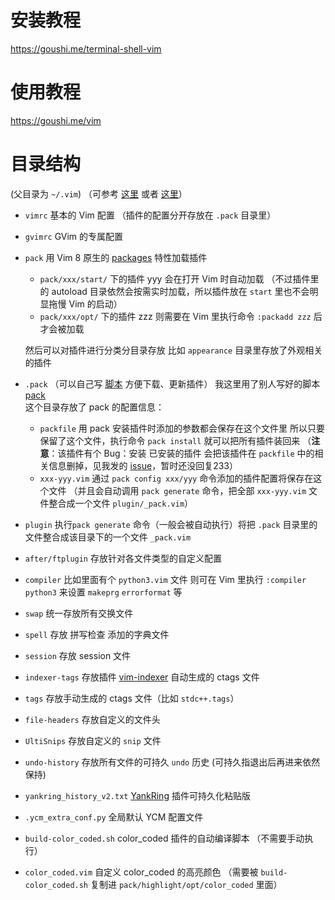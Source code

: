 # 安装教程

https://goushi.me/terminal-shell-vim

# 使用教程

https://goushi.me/vim

# 目录结构

(父目录为 `~/.vim`)
（可参考 [这里](http://learnvimscriptthehardway.stevelosh.com/chapters/42.html) 或者 [这里](http://www.panozzaj.com/blog/2011/09/09/vim-directory-structure/)）

* `vimrc`
  基本的 Vim 配置
  （插件的配置分开存放在 `.pack` 目录里）

* `gvimrc`
  GVim 的专属配置

* `pack`
  用 Vim 8 原生的 [packages](https://shapeshed.com/vim-packages/) 特性加载插件
  * `pack/xxx/start/` 下的插件 yyy 会在打开 Vim 时自动加载
    （不过插件里的 autoload 目录依然会按需实时加载，所以插件放在 `start` 里也不会明显拖慢 Vim 的启动）
  * `pack/xxx/opt/` 下的插件 zzz 则需要在 Vim 里执行命令 `:packadd zzz` 后才会被加载

  然后可以对插件进行分类分目录存放
  比如 `appearance` 目录里存放了外观相关的插件

* `.pack`
  （可以自己写 [脚本](https://gist.github.com/d9f571575827d5032a23f23ae365da37) 方便下载、更新插件）
  我这里用了别人写好的脚本 [pack](https://github.com/maralla/pack)  
  这个目录存放了 pack 的配置信息：
  * `packfile`
    用 pack 安装插件时添加的参数都会保存在这个文件里
    所以只要保留了这个文件，执行命令 `pack install` 就可以把所有插件装回来
    （**注意**：该插件有个 Bug：安装 已安装的插件 会把该插件在 `packfile` 中的相关信息删掉，见我发的 [issue](https://github.com/maralla/pack/issues/25)，暂时还没回复233）
  * `xxx-yyy.vim`
    通过 `pack config xxx/yyy` 命令添加的插件配置将保存在这个文件
    （并且会自动调用 `pack generate` 命令，把全部 `xxx-yyy.vim` 文件整合成一个文件 `plugin/_pack.vim`）


* `plugin`
  执行`pack generate` 命令（一般会被自动执行）将把 `.pack` 目录里的文件整合成该目录下的一个文件 `_pack.vim`

* `after/ftplugin`
  存放针对各文件类型的自定义配置

* `compiler`
  比如里面有个 `python3.vim` 文件
  则可在 Vim 里执行 `:compiler python3` 来设置 `makeprg` `errorformat` 等

* `swap`
  统一存放所有交换文件

* `spell`
  存放 拼写检查 添加的字典文件

* `session`
  存放 session 文件

* `indexer-tags`
  存放插件 [vim-indexer](https://github.com/alvan/vim-indexer) 自动生成的 ctags 文件

* `tags`
  存放手动生成的 ctags 文件（比如 `stdc++.tags`）

* `file-headers`
  存放自定义的文件头

* `UltiSnips`
  存放自定义的 `snip` 文件

* `undo-history`
  存放所有文件的可持久 `undo` 历史
  (可持久指退出后再进来依然保持)

* `yankring_history_v2.txt`
   [YankRing](https://github.com/vim-scripts/YankRing.vim) 插件可持久化粘贴版

* `.ycm_extra_conf.py`
  全局默认 YCM 配置文件

* `build-color_coded.sh`
  color_coded 插件的自动编译脚本
  （不需要手动执行）

* `color_coded.vim`
  自定义 color_coded 的高亮颜色
  （需要被 `build-color_coded.sh` 复制进 `pack/highlight/opt/color_coded` 里面）
